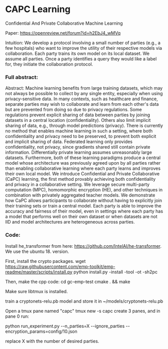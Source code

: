 # CAPC Learning

Confidential And Private Collaborative Machine Learning

Paper: https://openreview.net/forum?id=h2EbJ4_wMVq

Intuition: We develop a protocol involving a small number of parties (e.g., a few hospitals) who want to improve the utility of their respective models via collaboration. Each party trains its own model on its local dataset. We assume all parties. Once a party identifies a query they would like a label for, they initiate the collaboration protocol.

### Full abstract: 
Abstract: Machine learning benefits from large training datasets, which may not always be possible to collect by any single entity, especially when using privacy-sensitive data. In many contexts, such as healthcare and finance, separate parties may wish to collaborate and learn from each other's data but are prevented from doing so due to privacy regulations. Some regulations prevent explicit sharing of data between parties by joining datasets in a central location (confidentiality). Others also limit implicit sharing of data, e.g., through model predictions (privacy). There is currently no method that enables machine learning in such a setting, where both confidentiality and privacy need to be preserved, to prevent both explicit and implicit sharing of data. Federated learning only provides confidentiality, not privacy, since gradients shared still contain private information. Differentially private learning assumes unreasonably large datasets. Furthermore, both of these learning paradigms produce a central model whose architecture was previously agreed upon by all parties rather than enabling collaborative learning where each party learns and improves their own local model. We introduce Confidential and Private Collaborative (CaPC) learning, the first method provably achieving both confidentiality and privacy in a collaborative setting. We leverage secure multi-party computation (MPC), homomorphic encryption (HE), and other techniques in combination with privately aggregated teacher models. We demonstrate how CaPC allows participants to collaborate without having to explicitly join their training sets or train a central model. Each party is able to improve the accuracy and fairness of their model, even in settings where each party has a model that performs well on their own dataset or when datasets are not IID and model architectures are heterogeneous across parties. 

### Code:
Install he_transformer from here: https://github.com/IntelAI/he-transformer. We use the ubuntu 18. version.

First, install the crypto packages.
wget https://raw.githubusercontent.com/emp-toolkit/emp-readme/master/scripts/install.py
python install.py -install -tool -ot -sh2pc

Then, make the cpp code:
cd gc-emp-test
cmake . && make

Make sure libtmux is installed.

train a cryptonets-relu.pb model and store it in ~/models/cryptonets-relu.pb

Open a tmux pane named "capc"
tmux new -s capc
create 3 panes, and in pane 0 run: 

python run_experiment.py --n_parties=X --ignore_parties --encryption_params=config/10.json

replace X with the number of desired parties.
